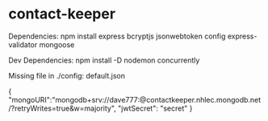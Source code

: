 # contact-keeper

Dependencies: npm install express bcryptjs jsonwebtoken config express-validator mongoose


Dev Dependencies: npm install -D nodemon concurrently

Missing file in ./config: default.json

{
  "mongoURI":"mongodb+srv://dave777:<password>@contactkeeper.nhlec.mongodb.net/<dbname>?retryWrites=true&w=majority",
  "jwtSecret": "secret"
}
